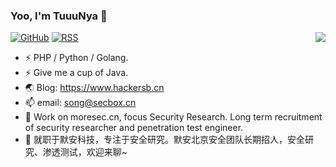 ### Yoo, I'm TuuuNya 👋
<img align="right" src="https://github-readme-stats.vercel.app/api?username=TuuuNya&show_icons=true&icon_color=CE1D2D&text_color=718096&bg_color=ffffff&hide_title=true" />

[![GitHub](https://img.shields.io/badge/dynamic/json?logo=github&label=GitHub&labelColor=495867&color=495867&query=%24.data.totalSubs&url=https%3A%2F%2Fapi.spencerwoo.com%2Fsubstats%2F%3Fsource%3Dgithub%26queryKey%3Dwaterrr&style=flat-square)](https://github.com/TuuuNya)
[![RSS](https://img.shields.io/badge/dynamic/json?logo=rss&logoColor=white&label=RSS&labelColor=95B8D1&color=95B8D1&query=%24.data.totalSubs&url=https%3A%2F%2Fapi.spencerwoo.com%2Fsubstats%2F%3Fsource%3Dfeedly%257Cinoreader%257CfeedsPub%26queryKey%3Dhttps://www.hackersb.cn/atom.xml&style=flat-square)](https://www.hackersb.cn/)


- ⚡ PHP / Python / Golang.
- ⚡ Give me a cup of Java.
- 🌏 Blog: https://www.hackersb.cn
- 📫 email: song@secbox.cn
- 💼 Work on moresec.cn, focus Security Research. Long term recruitment of security researcher and penetration test engineer.
- 💼 就职于默安科技，专注于安全研究。默安北京安全团队长期招人，安全研究、渗透测试，欢迎来聊~

